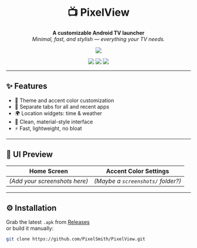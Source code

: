 <h1 align="center">📺 PixelView</h1>

<p align="center">
  <strong>A customizable Android TV launcher</strong><br/>
  <em>Minimal, fast, and stylish — everything your TV needs.</em>
</p>

<p align="center">
  <a href="./README.ru.md"><img src="https://img.shields.io/badge/🇷🇺 Читать на русском-grey?style=for-the-badge" /></a>
</p>

<p align="center">
  <img src="https://img.shields.io/badge/Platform-Android%20TV-green?style=flat-square" />
  <img src="https://img.shields.io/badge/Made%20with-Java-blue?style=flat-square" />
  <img src="https://img.shields.io/github/license/PixelSmith-tech/PixelView?style=flat-square" />
</p>

---

## ✨ Features

- 🎨 Theme and accent color customization  
- 📁 Separate tabs for all and recent apps  
- 🌍 Location widgets: time & weather  
- 📱 Clean, material-style interface  
- ⚡ Fast, lightweight, no bloat  

---

## 📸 UI Preview

| Home Screen | Accent Color Settings |
|-------------|------------------------|
| *(Add your screenshots here)* | *(Maybe a `screenshots/` folder?)* |

---

## ⚙️ Installation

Grab the latest `.apk` from [Releases](https://github.com/PixelSmith-tech/PixelView/releases)  
or build it manually:

```bash
git clone https://github.com/PixelSmith/PixelView.git
